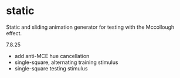 # static
Static and sliding animation generator for testing with the Mccollough effect.

7.8.25
- add anti-MCE hue cancellation
- single-square, alternating training stimulus
- single-square testing stimulus